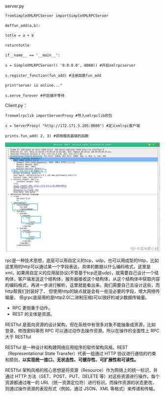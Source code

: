 server.py

```
fromSimpleXMLRPCServer importSimpleXMLRPCServer

deffun_add(a,b):

totle = a + b

returntotle

if__name__ == '__main__':

s = SimpleXMLRPCServer(( '0.0.0.0', 8080)) #开启xmlrpcserver

s.register_function(fun_add) #注册函数fun_add

print"server is online..."

s.serve_forever #开启循环等待
```

Client.py：

```
fromxmlrpclib importServerProxy #导入xmlrpclib的包

s = ServerProxy( "http://172.171.5.205:8080") #定义xmlrpc客户端

prints.fun_add( 2, 3) #调用服务器端的函数
```

![](..\pic\3539721_1585311937406_093a2963d526451f977f8437bdd8b789.jpeg)



rpc是一种技术思想，底层可以用自定义的tcp，udp，也可以用成型的http，比如这里用的http可以通过某一个字段表达，具体的数据以什么编码格式，这里是xml，如果用自定义的应用层协议(不管基于tcp还是udp)，就需要自己设计一个结构体，客户端发送这个结构体，服务器接收这个结构体，从这个结构体中获取内容的编码格式，再进一步进行解析，这里就能看出来，我们需要自己去设计这些，而http帮我们封装好了， 但使用http的缺点就是会有一些没必要的字段，增大网络传输量， 但grpc底层用的是http2.0(二进制压缩)可以很好的减少数据传输量。



- RPC 更侧重于动作。
- REST 的主体是资源。

RESTful 是面向资源的设计架构，但在系统中有很多对象不能抽象成资源，比如登录，修改密码等而 RPC 可以通过动作去操作资源。所以在操作的全面性上 RPC 大于 RESTful

RESTful 是一种设计和构建网络应用程序的软件架构风格。REST（Representational State Transfer）代表一组通过 HTTP 协议进行通信的约束和原则，**以实现统一接口、无状态性、可缓存性、可扩展性和可读性。**

RESTful 架构风格的核心思想是将资源（Resource）作为网络上的统一标识，并通过 HTTP 方法（GET、POST、PUT、DELETE 等）对这些资源进行操作。每个资源都通过唯一的 URL（统一资源定位符）进行标识。而操作资源的状态更改，则通过操作资源的表现形式（例如，通过 JSON、XML 等格式）来传递和传输。